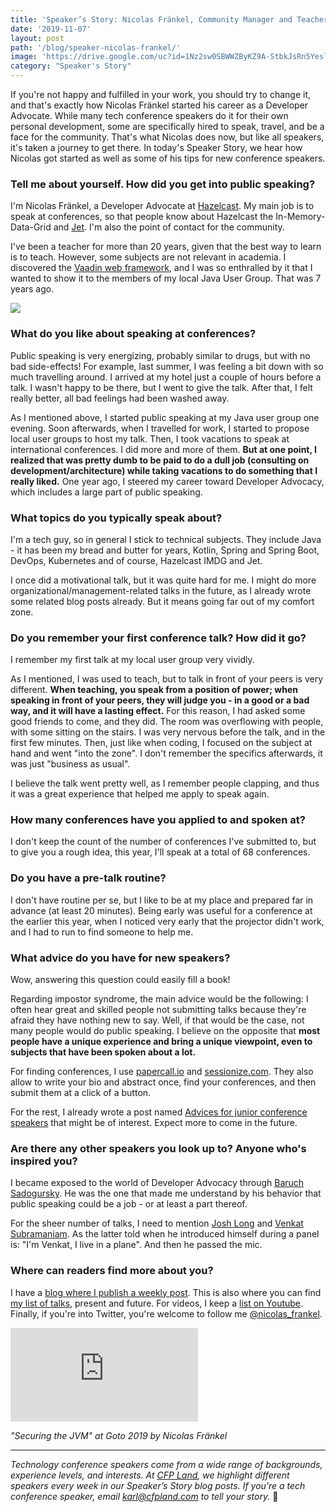 ```yaml
---
title: 'Speaker’s Story: Nicolas Fränkel, Community Manager and Teacher'
date: '2019-11-07'
layout: post
path: '/blog/speaker-nicolas-frankel/'
image: 'https://drive.google.com/uc?id=1Nz2sw0SBWWZByKZ9A-StbkJsRn5Yesl4'
category: "Speaker's Story"
---
```


If you're not happy and fulfilled in your work, you should try to change it, and that's exactly how Nicolas Fränkel started his career as a Developer Advocate. While many tech conference speakers do it for their own personal development, some are specifically hired to speak, travel, and be a face for the community. That's what Nicolas does now, but like all speakers, it's taken a journey to get there. In today's Speaker Story, we hear how Nicolas got started as well as some of his tips for new conference speakers.

<!--more-->

### Tell me about yourself. How did you get into public speaking?

I'm Nicolas Fränkel, a Developer Advocate at [Hazelcast](https://hazelcast.org/). My main job is to speak at conferences, so that people know about Hazelcast the In-Memory-Data-Grid and [Jet](https://jet.hazelcast.org/). I'm also the point of contact for the community.

I've been a teacher for more than 20 years, given that the best way to learn is to teach. However, some subjects are not relevant in academia. I discovered the [Vaadin web framework](https://vaadin.com/), and I was so enthralled by it that I wanted to show it to the members of my local Java User Group. That was 7 years ago.

<img src="https://i.imgur.com/EOLCiAD.jpg" class="center" />

### What do you like about speaking at conferences?

Public speaking is very energizing, probably similar to drugs, but with no bad side-effects! For example, last summer, I was feeling a bit down with so much travelling around. I arrived at my hotel just a couple of hours before a talk. I wasn't happy to be there, but I went to give the talk. After that, I felt really better, all bad feelings had been washed away.

As I mentioned above, I started public speaking at my Java user group one evening. Soon afterwards, when I travelled for work, I started to propose local user groups to host my talk. Then, I took vacations to speak at international conferences. I did more and more of them. **But at one point, I realized that was pretty dumb to be paid to do a dull job (consulting on development/architecture) while taking vacations to do something that I really liked.** One year ago, I steered my career toward Developer Advocacy, which includes a large part of public speaking.

### What topics do you typically speak about?

I'm a tech guy, so in general I stick to technical subjects. They include Java - it has been my bread and butter for years, Kotlin, Spring and Spring Boot, DevOps, Kubernetes and of course, Hazelcast IMDG and Jet.

I once did a motivational talk, but it was quite hard for me. I might do more organizational/management-related talks in the future, as I already wrote some related blog posts already. But it means going far out of my comfort zone.

### Do you remember your first conference talk? How did it go?

I remember my first talk at my local user group very vividly.

As I mentioned, I was used to teach, but to talk in front of your peers is very different. **When teaching, you speak from a position of power; when speaking in front of your peers, they will judge you - in a good or a bad way, and it will have a lasting effect.** For this reason, I had asked some good friends to come, and they did. The room was overflowing with people, with some sitting on the stairs. I was very nervous before the talk, and in the first few minutes. Then, just like when coding, I focused on the subject at hand and went "into the zone". I don't remember the specifics afterwards, it was just "business as usual".

I believe the talk went pretty well, as I remember people clapping, and thus it was a great experience that helped me apply to speak again.

### How many conferences have you applied to and spoken at?

I don't keep the count of the number of conferences I've submitted to, but to give you a rough idea, this year, I'll speak at a total of 68 conferences.

### Do you have a pre-talk routine?

I don't have routine per se, but I like to be at my place and prepared far in advance (at least 20 minutes). Being early was useful for a conference at the earlier this year, when I noticed very early that the projector didn't work, and I had to run to find someone to help me.

### What advice do you have for new speakers?

Wow, answering this question could easily fill a book!

Regarding impostor syndrome, the main advice would be the following: I often hear great and skilled people not submitting talks because they're afraid they have nothing new to say. Well, if that would be the case, not many people would do public speaking. I believe on the opposite that **most people have a unique experience and bring a unique viewpoint, even to subjects that have been spoken about a lot.**

For finding conferences, I use [papercall.io](https://www.papercall.io/) and [sessionize.com](https://sessionize.com/). They also allow to write your bio and abstract once, find your conferences, and then submit them at a click of a button.

For the rest, I already wrote a post named [Advices for junior conference speakers](https://blog.frankel.ch/advices-junior-conference-speakers/) that might be of interest. Expect more to come in the future.

### Are there any other speakers you look up to? Anyone who's inspired you?

I became exposed to the world of Developer Advocacy through [Baruch Sadogursky](https://twitter.com/jbaruch). He was the one that made me understand by his behavior that public speaking could be a job - or at least a part thereof.

For the sheer number of talks, I need to mention [Josh Long](https://twitter.com/starbuxman) and [Venkat Subramaniam](https://twitter.com/venkat_s). As the latter told when he introduced himself during a panel is: "I'm Venkat, I live in a plane". And then he passed the mic.

### Where can readers find more about you?

I have a [blog where I publish a weekly post](https://blog.frankel.ch/). This is also where you can find [my list of talks](https://blog.frankel.ch/speaking/), present and future. For videos, I keep a [list on Youtube](https://www.youtube.com/playlist?list=PL0EuBuKK-s1EL-K3okpYwR0QZbAPRVmEG). Finally, if you're into Twitter, you're welcome to follow me [@nicolas_frankel](https://twitter.com/nicolas_frankel).

<div class='embed-container'><iframe src='https://www.youtube.com/embed/sIuVbVbjZcw' frameborder='0' allowfullscreen></iframe></div>

_"Securing the JVM" at Goto 2019 by Nicolas Fränkel_

---

_Technology conference speakers come from a wide range of backgrounds, experience levels, and interests. At [CFP Land](https://www.cfpland.com/), we highlight different speakers every week in our Speaker’s Story blog posts. If you’re a tech conference speaker, email [karl@cfpland.com](mailto:karl@cfpland.com) to tell your story._ 💌
